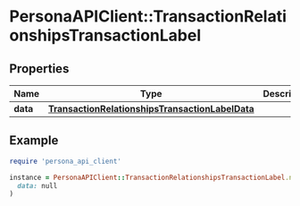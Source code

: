 # PersonaAPIClient::TransactionRelationshipsTransactionLabel

## Properties

| Name | Type | Description | Notes |
| ---- | ---- | ----------- | ----- |
| **data** | [**TransactionRelationshipsTransactionLabelData**](TransactionRelationshipsTransactionLabelData.md) |  | [optional] |

## Example

```ruby
require 'persona_api_client'

instance = PersonaAPIClient::TransactionRelationshipsTransactionLabel.new(
  data: null
)
```

